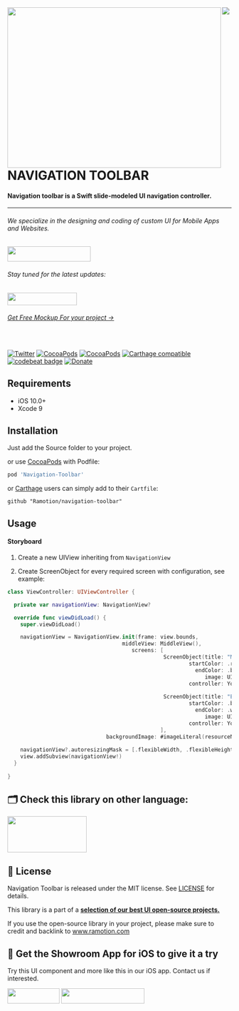 <img src="https://github.com/Ramotion/folding-cell/blob/master/header.png">

<a href="https://github.com/Ramotion/navigation-toolbar">
<img align="left" src="https://github.com/Ramotion/navigation-toolbar/blob/master/iOS-Navigation-Toolbar-1x.gif" width="480" height="360" /></a>

<p><h1 align="left">NAVIGATION TOOLBAR</h1></p>

<h4>Navigation toolbar is a Swift slide-modeled UI navigation controller.</h4>


___



<p><h6>We specialize in the designing and coding of custom UI for Mobile Apps and Websites.</h6>
<a href="https://dev.ramotion.com?utm_source=gthb&utm_medium=repo&utm_campaign=navigation-toolbar">
<img src="https://github.com/ramotion/gliding-collection/raw/master/contact_our_team@2x.png" width="187" height="34"></a>
</p>
<p><h6>Stay tuned for the latest updates:</h6>
<a href="https://goo.gl/rPFpid" >
<img src="https://i.imgur.com/ziSqeSo.png/" width="156" height="28"></a></p>
<h6><a href="https://store.ramotion.com/product/iphone-x-clay-mockups?utm_source=gthb&utm_medium=special&utm_campaign=navigation-toolbar#demo">Get Free Mockup For your project →</a></h6>

</br>

[![Twitter](https://img.shields.io/badge/Twitter-@Ramotion-blue.svg?style=flat)](http://twitter.com/Ramotion)
[![CocoaPods](https://img.shields.io/cocoapods/p/navigation-toolbar.svg)](https://cocoapods.org/pods/Navigation-Toolbar)
[![CocoaPods](https://img.shields.io/cocoapods/v/navigation-toolbar.svg)](http://cocoapods.org/pods/Navigation-Toolbar)
[![Carthage compatible](https://img.shields.io/badge/Carthage-uncompatible-4BC51D.svg?style=flat)](https://github.com/Ramotion/navigation-toolbar)
[![codebeat badge](https://codebeat.co/badges/9460af06-c0f9-4063-8bb5-a802136d3cbf)](https://codebeat.co/projects/github-com-ramotion-navigation-toolbar-master)
[![Donate](https://img.shields.io/badge/Donate-PayPal-blue.svg)](https://paypal.me/Ramotion)


## Requirements

- iOS 10.0+
- Xcode 9

## Installation

Just add the Source folder to your project.

or use [CocoaPods](https://cocoapods.org) with Podfile:

``` ruby
pod 'Navigation-Toolbar'
```

or [Carthage](https://github.com/Carthage/Carthage) users can simply add to their `Cartfile`:
```
github "Ramotion/navigation-toolbar"
```

## Usage

#### Storyboard

1) Create a new UIView inheriting from ```NavigationView```

2) Create ScreenObject for every required screen with configuration, see example:

``` swift
class ViewController: UIViewController {

  private var navigationView: NavigationView?

  override func viewDidLoad() {
    super.viewDidLoad()

    navigationView = NavigationView.init(frame: view.bounds,
                                    middleView: MiddleView(),
                                       screens: [
                                                 ScreenObject(title: "MUSIC",
                                                         startColor: .red,
                                                           endColor: .blue,
                                                              image: UIImage(named : "image1")!,
                                                         controller: YourFirstViewController()),
                                                         
                                                 ScreenObject(title: "EDUCATION",
                                                         startColor: .black,
                                                           endColor: .white,
                                                              image: UIImage(named : "image2")!,
                                                         controller: YourSecondViewController()),
                                                ],
                               backgroundImage: #imageLiteral(resourceName: "background"))
                               
    navigationView?.autoresizingMask = [.flexibleWidth, .flexibleHeight]
    view.addSubview(navigationView!)
  }
  
}
```


## 🗂 Check this library on other language:
<a href="https://github.com/Ramotion/navigation-toolbar-android">
<img src="https://github.com/Ramotion/navigation-stack/raw/master/Android_Kotlin@2x.png" width="178" height="81"></a>


## 📄 License

Navigation Toolbar is released under the MIT license.
See [LICENSE](./LICENSE) for details.

This library is a part of a <a href="https://github.com/Ramotion/swift-ui-animation-components-and-libraries"><b>selection of our best UI open-source projects.</b></a>

If you use the open-source library in your project, please make sure to credit and backlink to www.ramotion.com

## 📱 Get the Showroom App for iOS to give it a try
Try this UI component and more like this in our iOS app. Contact us if interested.

<a href="https://itunes.apple.com/app/apple-store/id1182360240?pt=550053&ct=folding-cell&mt=8" >
<img src="https://github.com/ramotion/gliding-collection/raw/master/app_store@2x.png" width="117" height="34"></a>

<a href="https://dev.ramotion.com?utm_source=gthb&utm_medium=repo&utm_campaign=folding-cell">
<img src="https://github.com/ramotion/gliding-collection/raw/master/contact_our_team@2x.png" width="187" height="34"></a>
<br>
<br>
